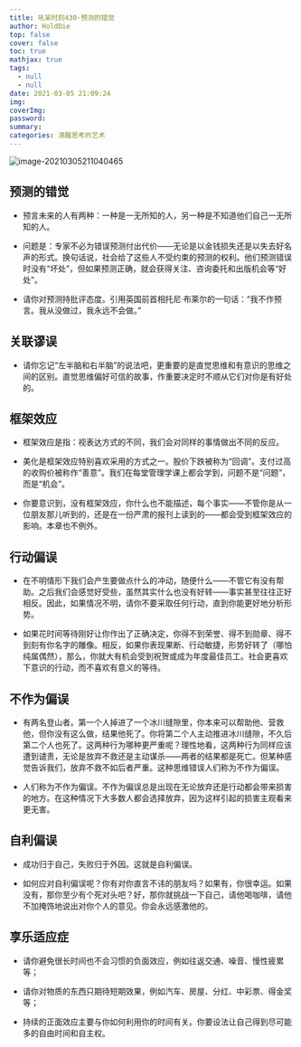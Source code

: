 ```yaml
---
title: 吼呆时刻430-预测的错觉
author: HoldDie
top: false
cover: false
toc: true
mathjax: true
tags:
  - null
  - null
date: 2021-03-05 21:09:24
img:
coverImg:
password:
summary:
categories: 清醒思考的艺术
---
```


![image-20210305211040465](https://cdn.jsdelivr.net/gh/HoldDie/img1/20210305211040.png)

## 预测的错觉

- 预⾔未来的⼈有两种：⼀种是⼀⽆所知的⼈，另⼀种是不知道他们⾃⼰⼀⽆所知的⼈。

- 问题是：专家不必为错误预测付出代价——⽆论是以⾦钱损失还是以失去好名声的形式。换句话说，社会给了这些⼈不受约束的预测的权利。他们预测错误时没有“坏处”，但如果预测正确，就会获得关注、咨询委托和出版机会等“好处”。

- 请你对预测持批评态度。引⽤英国前⾸相托尼·布莱尔的⼀句话：“我不作预⾔。我从没做过，我永远不会做。”

## 关联谬误

- 请你忘记“左半脑和右半脑”的说法吧，更重要的是直觉思维和有意识的思维之间的区别。直觉思维偏好可信的故事，作重要决定时不顺从它们对你是有好处的。

## 框架效应

- 框架效应是指：视表达⽅式的不同，我们会对同样的事情做出不同的反应。

- 美化是框架效应特别喜欢采⽤的⽅式之⼀。股价下跌被称为“回调”。⽀付过⾼的收购价被称作“善意”。我们在每堂管理学课上都会学到，问题不是“问题”，⽽是“机会”。

- 你要意识到，没有框架效应，你什么也不能描述，每个事实——不管你是从⼀位朋友那⼉听到的，还是在⼀份严肃的报刊上读到的——都会受到框架效应的影响。本章也不例外。

## ⾏动偏误

- 在不明情形下我们会产⽣要做点什么的冲动，随便什么——不管它有没有帮助。之后我们会感觉好受些，虽然其实什么也没有好转——事实甚⾄往往正好相反。因此，如果情况不明，请你不要采取任何⾏动，直到你能更好地分析形势。

- 如果花时间等待刚好让你作出了正确决定，你得不到荣誉、得不到勋章、得不到刻有你名字的雕像。相反，如果你表现果断、⾏动敏捷，形势好转了（哪怕纯属偶然），那么，你就⼤有机会受到祝贺或成为年度最佳员⼯。社会更喜欢下意识的⾏动，⽽不喜欢有意义的等待。

## 不作为偏误

- 有两名登⼭者。第⼀个⼈掉进了⼀个冰川缝隙⾥，你本来可以帮助他、营救他，但你没有这么做，结果他死了。你将第⼆个⼈主动推进冰川缝隙，不久后第⼆个⼈也死了。这两种⾏为哪种更严重呢？理性地看，这两种⾏为同样应该遭到谴责，⽆论是放弃不救还是主动谋杀——两者的结果都是死亡。但某种感觉告诉我们，放弃不救不如后者严重。这种思维错误⼈们称为不作为偏误。

- ⼈们称为不作为偏误。不作为偏误总是出现在⽆论放弃还是⾏动都会带来损害的地⽅。在这种情况下⼤多数⼈都会选择放弃，因为这样引起的损害主观看来更⽆害。

## ⾃利偏误

- 成功归于⾃⼰，失败归于外因。这就是⾃利偏误。

- 如何应对⾃利偏误呢？你有对你直⾔不讳的朋友吗？如果有，你很幸运。如果没有，那你⾄少有个死对头吧？好，那你就挑战⼀下⾃⼰，请他喝咖啡，请他不加掩饰地说出对你个⼈的意见。你会永远感激他的。

## 享乐适应症

- 请你避免很长时间也不会习惯的负⾯效应，例如往返交通、噪⾳、慢性疲累等；

- 请你对物质的东西只期待短期效果，例如汽车、房屋、分红、中彩票、得⾦奖等；

- 持续的正⾯效应主要与你如何利⽤你的时间有关。你要设法让⾃⼰得到尽可能多的⾃由时间和⾃主权。